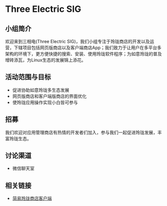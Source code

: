# Three Electric SIG

## 小组简介

欢迎来到三相电(Three Electric SIG)，我们小组专注于玲珑商店的开发以及运营，下辖项目包括网页版商店以及客户端商店App；我们致力于让用户在多平台多架构的环境下，更方便快捷的搜索、安装、使用玲珑软件程序；为如意玲珑的普及增砖添瓦，为Linux生态的发展锦上添花。

## 活动范围与目标

- 促进协助如意玲珑多生态发展
- 网页版商店和客户端版商店的界面优化
- 使玲珑应用操作实现小白皆可参与

## 招募

我们欢迎对应用管理商店有热情的开发者们加入，参与我们一起促进玲珑发展，丰富玲珑生态。

## 讨论渠道

- 微信聊天室

## 相关链接

- [简易玲珑商店客户端](https://github.com/GershonWang/linglong-store)
